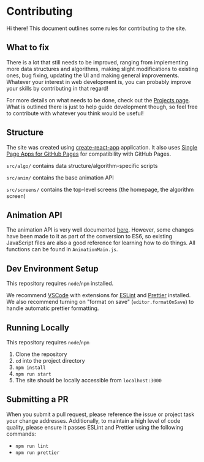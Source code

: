 # Contributing

Hi there! This document outlines some rules for contributing to the site.

## What to fix

There is a lot that still needs to be improved, ranging from implementing more data structures and algorithms, making slight modifications to existing ones, bug fixing, updating the UI and making general improvements. Whatever your interest in web development is, you can probably improve your skills by contributing in that regard!

For more details on what needs to be done, check out the [Projects page](https://github.gatech.edu/rpontes3/visualization-tool/projects). What is outlined there is just to help guide development though, so feel free to contribute with whatever you think would be useful!


## Structure

The site was created using [create-react-app](https://github.com/facebook/create-react-app) application. It also uses [Single Page Apps for GitHub Pages](https://github.com/rafrex/spa-github-pages) for compatibility with GitHub Pages.

`src/algo/` contains data structure/algorithm-specific scripts

`src/anim/` contains the base animation API

`src/screens/` contains the top-level screens (the homepage, the algorithm screen)

## Animation API

The animation API is very well documented [here](https://www.cs.usfca.edu/~galles/visualization/source.html). However, some changes have been made to it as part of the conversion to ES6, so existing JavaScript files are also a good reference for learning how to do things. All functions can be found in `AnimationMain.js`.

## Dev Environment Setup

This repository requires `node`/`npm` installed.

We recommend [VSCode](https://code.visualstudio.com/) with extensions for [ESLint](https://marketplace.visualstudio.com/items?itemName=dbaeumer.vscode-eslint) and [Prettier](https://marketplace.visualstudio.com/items?itemName=esbenp.prettier-vscode) installed. We also recommend turning on "format on save" (`editor.formatOnSave`) to handle automatic prettier formatting.

## Running Locally

This repository requires `node`/`npm`

1. Clone the repository
2. `cd` into the project directory
3. `npm install`
4. `npm run start`
5. The site should be locally accessible from `localhost:3000`

## Submitting a PR

When you submit a pull request, please reference the issue or project task your change addresses. Additionally, to maintain a high level of code quality, please ensure it passes ESLint and Prettier using the following commands:

- `npm run lint`
- `npm run prettier`